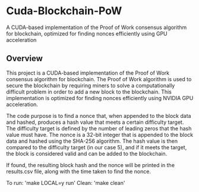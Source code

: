# Cuda-Blockchain-PoW

A CUDA-based implementation of the Proof of Work consensus algorithm for blockchain, optimized for finding nonces efficiently using GPU acceleration

## Overview

This project is a CUDA-based implementation of the Proof of Work consensus algorithm for blockchain. The Proof of Work algorithm is used to secure the blockchain by requiring miners to solve a computationally difficult problem in order to add a new block to the blockchain. This implementation is optimized for finding nonces efficiently using NVIDIA GPU acceleration.

The code purpose is to find a nonce that, when appended to the block data and hashed, produces a hash value that meets a certain difficulty target. The difficulty target is defined by the number of leading zeros that the hash value must have. The nonce is a 32-bit integer that is appended to the block data and hashed using the SHA-256 algorithm. The hash value is then compared to the difficulty target (in our case 5), and if it meets the target, the block is considered valid and can be added to the blockchain.

If found, the resulting block hash and the nonce will be printed in the results.csv file, along with the time taken to find the nonce.

To run: 'make LOCAL=y run'
Clean: 'make clean'